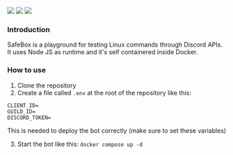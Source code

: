 ![](https://img.shields.io/github/license/classy-giraffe/SafeBox?label=License)
![](https://img.shields.io/github/stars/classy-giraffe/SafeBox?label=Stars)
![](https://img.shields.io/github/forks/classy-giraffe/SafeBox?label=Forks)

### Introduction
SafeBox is a playground for testing Linux commands through Discord APIs. It uses Node JS as runtime and it's self containered inside Docker.

### How to use
1. Clone the repository
2. Create a file called `.env` at the root of the repository like this:
```
CLIENT_ID=
GUILD_ID=
DISCORD_TOKEN=
```
This is needed to deploy the bot correctly (make sure to set these variables)

3. Start the bot like this: `docker compose up -d`